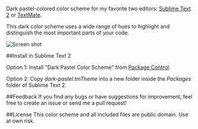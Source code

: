 Dark pastel-colored color scheme for my favorite two editors: [Sublime Text 2](http://www.sublimetext.com/2) or [TextMate](http://macromates.com/).

This dark color scheme uses a wide range of hues to highlight and distinguish the most important parts of your code.

![Screen shot](http://jdiehl.github.com/dark-pastel.png)

##Install in Sublime Text 2

Option 1: Install "Dark Pastel Color Scheme" from [Package Control](http://wbond.net/sublime_packages/package_control).

Option 2: Copy *dark-pastel.tmTheme* into a new folder inside the *Packages* folder of Sublime Text 2.

##Feedback
If you find any bugs or have suggestions for improvement, feel free to create an issue or send me a pull request!

##License
This color scheme and all included files are public domain. Use at own risk.